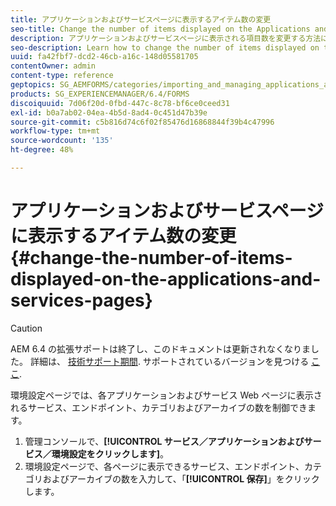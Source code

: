 ```yaml
---
title: アプリケーションおよびサービスページに表示するアイテム数の変更
seo-title: Change the number of items displayed on the Applications and Services pages
description: アプリケーションおよびサービスページに表示される項目数を変更する方法について説明します。
seo-description: Learn how to change the number of items displayed on the Applications and Services pages.
uuid: fa42fbf7-dcd2-46cb-a16c-148d05581705
contentOwner: admin
content-type: reference
geptopics: SG_AEMFORMS/categories/importing_and_managing_applications_and_archives
products: SG_EXPERIENCEMANAGER/6.4/FORMS
discoiquuid: 7d06f20d-0fbd-447c-8c78-bf6ce0ceed31
exl-id: b0a7ab02-04ea-4b5d-8ad4-0c451d47b39e
source-git-commit: c5b816d74c6f02f85476d16868844f39b4c47996
workflow-type: tm+mt
source-wordcount: '135'
ht-degree: 48%

---
```


# アプリケーションおよびサービスページに表示するアイテム数の変更 {#change-the-number-of-items-displayed-on-the-applications-and-services-pages}

>[!CAUTION]
>
>AEM 6.4 の拡張サポートは終了し、このドキュメントは更新されなくなりました。 詳細は、 [技術サポート期間](https://helpx.adobe.com/jp/support/programs/eol-matrix.html). サポートされているバージョンを見つける [ここ](https://experienceleague.adobe.com/docs/?lang=ja).

環境設定ページでは、各アプリケーションおよびサービス Web ページに表示されるサービス、エンドポイント、カテゴリおよびアーカイブの数を制御できます。

1. 管理コンソールで、**[!UICONTROL サービス／アプリケーションおよびサービス／環境設定をクリックします]**。
1. 環境設定ページで、各ページに表示できるサービス、エンドポイント、カテゴリおよびアーカイブの数を入力して、「**[!UICONTROL 保存]**」をクリックします。
